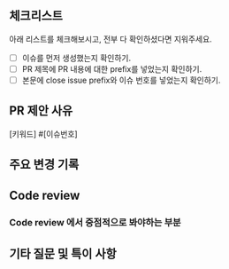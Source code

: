## 체크리스트

아래 리스트를 체크해보시고, 전부 다 확인하셨다면 지워주세요.

<!--
PR 제목에 다음과 같은 prefix를 붙여 PR을 구분할 수 있도록 해주세요.
- Feat: 새로운 기능을 추가할 경우
- Fix: 버그를 고친 경우
- Design: CSS 등 사용자 UI 디자인 변경
- !HOTFIX: 급하게 치명적인 버그를 고쳐야하는 경우
- Style: 코드 포맷 변경, 세미 콜론 누락, 코드 수정이 없는 경우
- Refactor: 코드 리팩토링
- Docs: 문서를 수정한 경우
- Test: 테스트 추가, 테스트 리팩토링
- Chore: 빌드 태스트 업데이트, 패키지 매니저를 설정하는 경우
- Rename: 파일 혹은 폴더명을 수정하거나 옮기는 작업만인 경우
- Remove: 파일을 삭제하는 작업만 수행한 경우
-->

- [ ] 이슈를 먼저 생성했는지 확인하기.
- [ ] PR 제목에 PR 내용에 대한 prefix를 넣었는지 확인하기.
- [ ] 본문에 close issue prefix와 이슈 번호를 넣었는지 확인하기.

## PR 제안 사유

<!--
아래 키워드 중 하나를 붙여 이슈를 자동으로 종료할 수 있도록 해주세요.
- Close
- Closes
- Closed
- Fix
- Fixes
- Fixed
- Resolve
- Resolves
- Resolved
-->

[키워드] #[이슈번호]

<!--
왜 이 PR을 제안하게 되었는지 간략하게 적어주세요.
이슈 내용만으로 설명이 된다면 생략 가능합니다.
-->

## 주요 변경 기록

<!--
간단하게라도 적어주세요.
변경된 자세한 내용을 적어주셔도 좋습니다.
-->

## Code review

### Code review 에서 중점적으로 봐야하는 부분

<!-- 생략 가능합니다. -->

## 기타 질문 및 특이 사항

<!-- 생략 가능합니다. -->